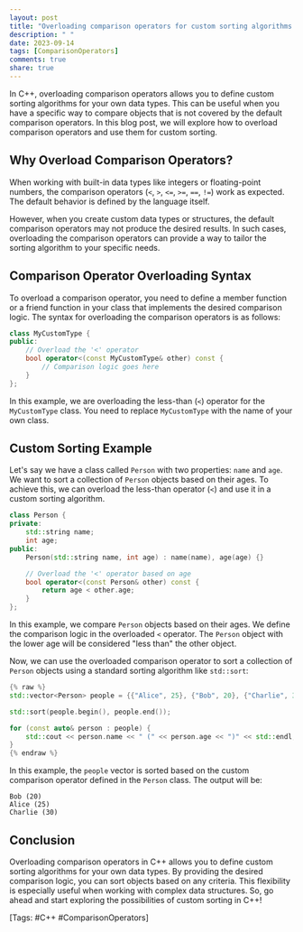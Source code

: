 ```yaml
---
layout: post
title: "Overloading comparison operators for custom sorting algorithms in C++"
description: " "
date: 2023-09-14
tags: [ComparisonOperators]
comments: true
share: true
---
```


In C++, overloading comparison operators allows you to define custom sorting algorithms for your own data types. This can be useful when you have a specific way to compare objects that is not covered by the default comparison operators. In this blog post, we will explore how to overload comparison operators and use them for custom sorting.

## Why Overload Comparison Operators?

When working with built-in data types like integers or floating-point numbers, the comparison operators (`<`, `>`, `<=`, `>=`, `==`, `!=`) work as expected. The default behavior is defined by the language itself.

However, when you create custom data types or structures, the default comparison operators may not produce the desired results. In such cases, overloading the comparison operators can provide a way to tailor the sorting algorithm to your specific needs.

## Comparison Operator Overloading Syntax

To overload a comparison operator, you need to define a member function or a friend function in your class that implements the desired comparison logic. The syntax for overloading the comparison operators is as follows:

```cpp
class MyCustomType {
public:
    // Overload the '<' operator
    bool operator<(const MyCustomType& other) const {
        // Comparison logic goes here
    }
};
```

In this example, we are overloading the less-than (`<`) operator for the `MyCustomType` class. You need to replace `MyCustomType` with the name of your own class.

## Custom Sorting Example

Let's say we have a class called `Person` with two properties: `name` and `age`. We want to sort a collection of `Person` objects based on their ages. To achieve this, we can overload the less-than operator (`<`) and use it in a custom sorting algorithm.

```cpp
class Person {
private:
    std::string name;
    int age;
public:
    Person(std::string name, int age) : name(name), age(age) {}

    // Overload the '<' operator based on age
    bool operator<(const Person& other) const {
        return age < other.age;
    }
};
```

In this example, we compare `Person` objects based on their ages. We define the comparison logic in the overloaded `<` operator. The `Person` object with the lower age will be considered "less than" the other object.

Now, we can use the overloaded comparison operator to sort a collection of `Person` objects using a standard sorting algorithm like `std::sort`:

```cpp
{% raw %}
std::vector<Person> people = {{"Alice", 25}, {"Bob", 20}, {"Charlie", 30}};

std::sort(people.begin(), people.end());

for (const auto& person : people) {
    std::cout << person.name << " (" << person.age << ")" << std::endl;
}
{% endraw %}
```

In this example, the `people` vector is sorted based on the custom comparison operator defined in the `Person` class. The output will be:

```
Bob (20)
Alice (25)
Charlie (30)
```

## Conclusion

Overloading comparison operators in C++ allows you to define custom sorting algorithms for your own data types. By providing the desired comparison logic, you can sort objects based on any criteria. This flexibility is especially useful when working with complex data structures. So, go ahead and start exploring the possibilities of custom sorting in C++!

\[Tags: #C++ #ComparisonOperators\]